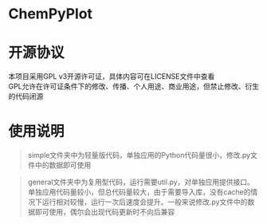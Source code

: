 # ChemPyPlot

# 开源协议
本项目采用GPL v3开源许可证，具体内容可在LICENSE文件中查看  
GPL允许在许可证条件下的修改、传播、个人用途、商业用途，但禁止修改、衍生的代码闭源  
# 使用说明
> simple文件夹中为轻量版代码，单独应用的Python代码量很小，修改.py文件中的数据即可使用  

> general文件夹中为复用型代码，运行需要util.py，对单独应用提供接口。单独应用代码量较小，但总代码量较大，由于需要导入库，没有cache的情况下运行相对较慢，运行一次后速度会提升。一般来说修改.py文件中的数据即可使用，偶尔会出现代码更新时不向后兼容